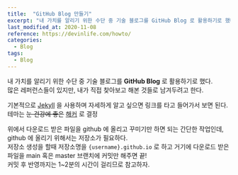 ```yaml
---
title:  "GitHub Blog 만들기"
excerpt: "내 가치를 알리기 위한 수단 중 기술 블로그를 GitHub Blog 로 활용하기로 했다."  
last_modified_at: 2020-11-08  
reference: https://devinlife.com/howto/  
categories:
  - Blog
tags:
  - Blog
---
```


내 가치를 알리기 위한 수단 중 기술 블로그를 **GitHub Blog** 로 활용하기로 했다.  
많은 레퍼런스들이 있지만, 내가 직접 찾아보고 해본 것들로 남겨두려고 한다.

기본적으로 [Jekyll](http://jekyllrb-ko.github.io/) 을 사용하며 자세하게 알고 싶으면 링크를 타고 들어가서 보면 된다.  
테마는 ~~눈 건강에 좋은~~ [해커](http://jekyllthemes.org/themes/hacker-blog/) 로 결정

위에서 다운로드 받은 파일을 github 에 올리고 꾸미기만 하면 되는 간단한 작업인데,  
github 에 올리기 위해서는 저장소가 필요하다.  
저장소 생성을 할때 저장소명을 `{username}.github.io` 로 하고 거기에 다운로드 받은 파일을 main 혹은 master 브랜치에 커밋만 해주면 끝!  
커밋 후 반영까지는 1~2분의 시간이 걸리므로 참고하자.
